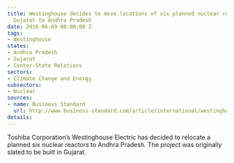 ```yaml
---
title: Westinghouse decides to move locations of six planned nuclear reactors from
  Gujarat to Andhra Pradesh
date: 2016-06-09 00:00:00 Z
tags:
- Westinghouse
states:
- Andhra Pradesh
- Gujarat
- Center-State Relations
sectors:
- Climate Change and Energy
subsectors:
- Nuclear
sources:
- name: Business Standard
  url: http://www.business-standard.com/article/international/westinghouse-to-relocate-planned-nuclear-plant-to-andhra-pradesh-116053100512_1.html
details: 
---
```


Toshiba Corporation’s Westinghouse Electric has decided to relocate a planned six nuclear reactors to Andhra Pradesh. The project was originally slated to be built in Gujarat.
